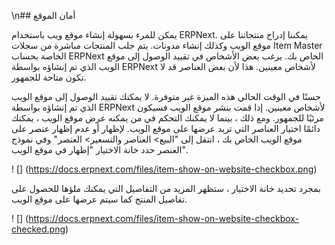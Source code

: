 \n## أمان الموقع

يمكن للمرء بسهولة إنشاء موقع ويب باستخدام ERPNext. يمكننا إدراج منتجاتنا على موقع الويب وكذلك إنشاء مدونات. يتم جلب المنتجات مباشرة من سجلات Item Master الخاصة بحساب ERPNext الخاص بك. يرغب بعض الأشخاص في تقييد الوصول إلى موقع الويب الذي تم إنشاؤه بواسطة ERPNext لأشخاص معينين. هذا لأن بعض العناصر قد لا تكون متاحة للجمهور.

حسنًا في الوقت الحالي هذه الميزة غير متوفرة. لا يمكنك تقييد الوصول إلى موقع الويب الذي تم إنشاؤه بواسطة ERPNext لأشخاص معينين. إذا قمت بنشر موقع الويب فسيكون مرئيًا للجمهور. ومع ذلك ، بينما لا يمكنك التحكم في من يمكنه عرض موقع الويب ، يمكنك دائمًا اختيار العناصر التي تريد عرضها على موقع الويب. لإظهار أو عدم إظهار عنصر على موقع الويب الخاص بك ، انتقل إلى "البيع> العناصر والتسعير> العنصر" وفي نموذج العنصر حدد خانة الاختيار "إظهار في موقع الويب".

! [] (https://docs.erpnext.com/files/item-show-on-website-checkbox.png)

بمجرد تحديد خانة الاختيار ، ستظهر المزيد من التفاصيل التي يمكنك ملؤها للحصول على تفاصيل المنتج كما سيتم عرضها على موقع الويب.

! [] (https://docs.erpnext.com/files/item-show-on-website-checkbox-checked.png)